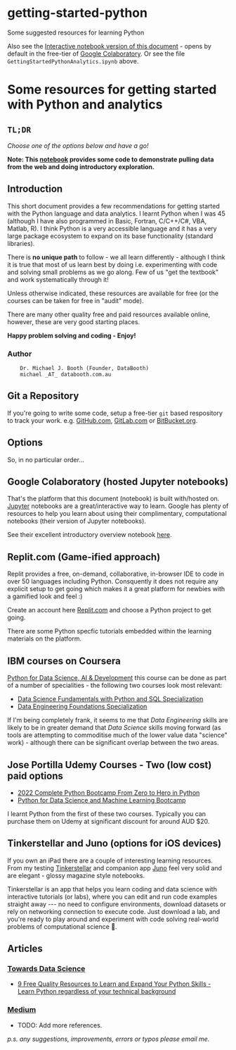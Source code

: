# getting-started-python

Some suggested resources for learning Python

Also see the [Interactive notebook version of this document](https://colab.research.google.com/github/Mjboothaus/getting-started-python/blob/main/GettingStartedPythonAnalytics.ipynb) - opens by default in the free-tier of [Google Colaboratory](https://colab.research.google.com/). Or see the file `GettingStartedPythonAnalytics.ipynb` above.


# Some resources for getting started with Python and analytics

## `TL;DR`

*Choose one of the options below and have a go!*

**Note: This [notebook](https://colab.research.google.com/github/Mjboothaus/getting-started-python/blob/main/GettingStartedPythonAnalytics.ipynb) provides some code to demonstrate pulling data from the web and doing introductory exploration.**

## Introduction

This short document provides a few recommendations for getting started
with the Python language and data analytics. I learnt Python when I was
45 (although I have also programmed in Basic, Fortran, C/C++/C#, VBA,
Matlab, R). I think Python is a very accessible language and it has a
very large package ecosystem to expand on its base functionality
(standard libraries).

There is **no unique path** to follow - we all learn differently -
although I think it is true that most of us learn best by doing i.e.
experimenting with code and solving small problems as we go along. Few
of us \"get the textbook\" and work systematically through it!

Unless otherwise indicated, these resources are available for free (or
the courses can be taken for free in \"audit\" mode).

There are many other quality free and paid resources available online,
however, these are very good starting places.

**Happy problem solving and coding - Enjoy!**

### Author

```
    Dr. Michael J. Booth (Founder, DataBooth)
    michael _AT_ databooth.com.au
```


## Git a Repository

If you\'re going to write some code, setup a free-tier `git` based
respository to track your work. e.g. [GitHub.com](https://github.com),
[GitLab.com](https://gitlab.com) or
[BitBucket.org](https://bitbucket.org).

## Options

So, in no particular order\...

## Google Colaboratory (hosted Jupyter notebooks)

That\'s the platform that this document (notebook) is built with/hosted
on. [Jupyter](https://jupyter.org) notebooks are a great/interactive way
to learn. Google has plenty of resources to help you learn about using
their complimentary, computational notebooks (their version of Jupyter
notebooks).

See their excellent introductory overview notebook
[here](https://colab.research.google.com/notebooks/intro.ipynb).

## Replit.com (Game-ified approach)

Replit provides a free, on-demand, collaborative, in-browser IDE to code
in over 50 languages including Python. Consquently it does not require
any explicit setup to get going which makes it a great platform for
newbies with a gamified look and feel :)

Create an account here [Replit.com](https://replit.com) and choose a
Python project to get going.

There are some Python specfic tutorials embedded within the learning
materials on the platform.

## IBM courses on Coursera

[Python for Data Science, AI &
Development](https://www.coursera.org/learn/python-for-applied-data-science-ai)
this course can be done as part of a number of specialities - the
following two courses look most relevant:

-   [Data Science Fundamentals with Python and SQL
    Specialization](https://www.coursera.org/specializations/data-science-fundamentals-python-sql)
-   [Data Engineering Foundations
    Specialization](https://www.coursera.org/specializations/data-engineering-foundations)

If I\'m being completely frank, it seems to me that *Data Engineering*
skills are likely to be in greater demand that *Data Science* skills
moving forward (as tools are attempting to commoditise much of the lower
value data \"science\" work) - although there can be significant overlap
between the two areas.

## Jose Portilla Udemy Courses - Two (low cost) paid options

-   [2022 Complete Python Bootcamp From Zero to Hero in
    Python](https://www.udemy.com/course/complete-python-bootcamp/)
-   [Python for Data Science and Machine Learning
    Bootcamp](https://www.udemy.com/course/python-for-data-science-and-machine-learning-bootcamp/)

I learnt Python from the first of these two courses. Typically you can
purchase them on Udemy at significant discount for around AUD \$20.

## Tinkerstellar and Juno (options for iOS devices)

If you own an iPad there are a couple of interesting learning resources.
From my testing [Tinkerstellar](https://tinkerstellar.com) and companion
app [Juno](https://juno.sh) feel very solid and are elegant - glossy
magazine style notebooks.

Tinkerstellar is an app that helps you learn coding and data science
with interactive tutorials (or labs), where you can edit and run code
examples straight away --- no need to configure environments, download
datasets or rely on networking connection to execute code. Just download
a lab, and you're ready to play around and experiment with code solving
real-world problems of computational science 🚀.

## Articles

### [Towards Data Science](https://towardsdatascience.com/about)

-   [9 Free Quality Resources to Learn and Expand Your Python Skills -
    Learn Python regardless of your technical
    background](https://towardsdatascience.com/9-free-quality-resources-to-learn-and-expand-your-python-skills-44e0fe920cf4)

### [Medium](https://medium.com)

-   TODO: Add more references.

*p.s. any suggestions, improvements, errors or typos please email me.*
